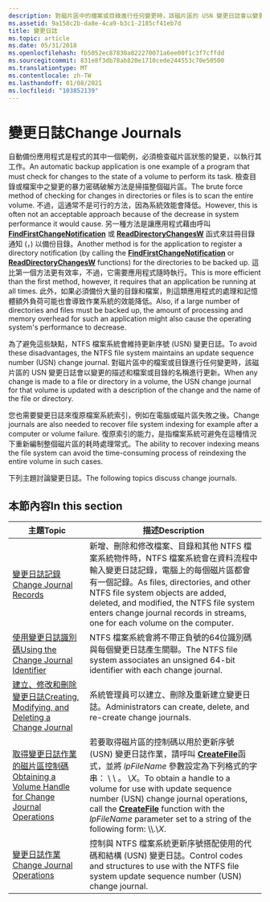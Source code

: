 ```yaml
---
description: 對磁片區中的檔案或目錄進行任何變更時，該磁片區的 USN 變更日誌會以變更的描述和檔案或目錄的名稱進行更新。
ms.assetid: 9a158c2b-da8e-4ca9-b3c1-2185cf41eb7d
title: 變更日誌
ms.topic: article
ms.date: 05/31/2018
ms.openlocfilehash: fb5052ec87830a822270071a6ee00f1c3f7cffdd
ms.sourcegitcommit: 831e8f3db78ab820e1710cede244553c70e50500
ms.translationtype: MT
ms.contentlocale: zh-TW
ms.lasthandoff: 01/08/2021
ms.locfileid: "103852139"
---
```

# <a name="change-journals"></a><span data-ttu-id="61630-103">變更日誌</span><span class="sxs-lookup"><span data-stu-id="61630-103">Change Journals</span></span>

<span data-ttu-id="61630-104">自動備份應用程式是程式的其中一個範例，必須檢查磁片區狀態的變更，以執行其工作。</span><span class="sxs-lookup"><span data-stu-id="61630-104">An automatic backup application is one example of a program that must check for changes to the state of a volume to perform its task.</span></span> <span data-ttu-id="61630-105">檢查目錄或檔案中之變更的暴力密碼破解方法是掃描整個磁片區。</span><span class="sxs-lookup"><span data-stu-id="61630-105">The brute force method of checking for changes in directories or files is to scan the entire volume.</span></span> <span data-ttu-id="61630-106">不過，這通常不是可行的方法，因為系統效能會降低。</span><span class="sxs-lookup"><span data-stu-id="61630-106">However, this is often not an acceptable approach because of the decrease in system performance it would cause.</span></span> <span data-ttu-id="61630-107">另一種方法是讓應用程式藉由呼叫 [**FindFirstChangeNotification**](/windows/desktop/api/FileAPI/nf-fileapi-findfirstchangenotificationa) 或 [**ReadDirectoryChangesW**](/windows/desktop/api/WinBase/nf-winbase-readdirectorychangesw) 函式來註冊目錄通知 (，) 以備份目錄。</span><span class="sxs-lookup"><span data-stu-id="61630-107">Another method is for the application to register a directory notification (by calling the [**FindFirstChangeNotification**](/windows/desktop/api/FileAPI/nf-fileapi-findfirstchangenotificationa) or [**ReadDirectoryChangesW**](/windows/desktop/api/WinBase/nf-winbase-readdirectorychangesw) functions) for the directories to be backed up.</span></span> <span data-ttu-id="61630-108">這比第一個方法更有效率，不過，它需要應用程式隨時執行。</span><span class="sxs-lookup"><span data-stu-id="61630-108">This is more efficient than the first method, however, it requires that an application be running at all times.</span></span> <span data-ttu-id="61630-109">此外，如果必須備份大量的目錄和檔案，則這類應用程式的處理和記憶體額外負荷可能也會導致作業系統的效能降低。</span><span class="sxs-lookup"><span data-stu-id="61630-109">Also, if a large number of directories and files must be backed up, the amount of processing and memory overhead for such an application might also cause the operating system's performance to decrease.</span></span>

<span data-ttu-id="61630-110">為了避免這些缺點，NTFS 檔案系統會維持更新序號 (USN) 變更日誌。</span><span class="sxs-lookup"><span data-stu-id="61630-110">To avoid these disadvantages, the NTFS file system maintains an update sequence number (USN) change journal.</span></span> <span data-ttu-id="61630-111">對磁片區中的檔案或目錄進行任何變更時，該磁片區的 USN 變更日誌會以變更的描述和檔案或目錄的名稱進行更新。</span><span class="sxs-lookup"><span data-stu-id="61630-111">When any change is made to a file or directory in a volume, the USN change journal for that volume is updated with a description of the change and the name of the file or directory.</span></span>

<span data-ttu-id="61630-112">您也需要變更日誌來復原檔案系統索引，例如在電腦或磁片區失敗之後。</span><span class="sxs-lookup"><span data-stu-id="61630-112">Change journals are also needed to recover file system indexing for example after a computer or volume failure.</span></span> <span data-ttu-id="61630-113">復原索引的能力，是指檔案系統可避免在這種情況下重新編制整個磁片區的耗時處理常式。</span><span class="sxs-lookup"><span data-stu-id="61630-113">The ability to recover indexing means the file system can avoid the time-consuming process of reindexing the entire volume in such cases.</span></span>

<span data-ttu-id="61630-114">下列主題討論變更日誌。</span><span class="sxs-lookup"><span data-stu-id="61630-114">The following topics discuss change journals.</span></span>

## <a name="in-this-section"></a><span data-ttu-id="61630-115">本節內容</span><span class="sxs-lookup"><span data-stu-id="61630-115">In this section</span></span>



| <span data-ttu-id="61630-116">主題</span><span class="sxs-lookup"><span data-stu-id="61630-116">Topic</span></span>                                                                                                                             | <span data-ttu-id="61630-117">描述</span><span class="sxs-lookup"><span data-stu-id="61630-117">Description</span></span>                                                                                                                                                                                                                                          |
|-----------------------------------------------------------------------------------------------------------------------------------|------------------------------------------------------------------------------------------------------------------------------------------------------------------------------------------------------------------------------------------------------|
| [<span data-ttu-id="61630-118">變更日誌記錄</span><span class="sxs-lookup"><span data-stu-id="61630-118">Change Journal Records</span></span>](change-journal-records.md)<br/>                                                                   | <span data-ttu-id="61630-119">新增、刪除和修改檔案、目錄和其他 NTFS 檔案系統物件時，NTFS 檔案系統會在資料流程中輸入變更日誌記錄，電腦上的每個磁片區都會有一個記錄。</span><span class="sxs-lookup"><span data-stu-id="61630-119">As files, directories, and other NTFS file system objects are added, deleted, and modified, the NTFS file system enters change journal records in streams, one for each volume on the computer.</span></span><br/>                                           |
| [<span data-ttu-id="61630-120">使用變更日誌識別碼</span><span class="sxs-lookup"><span data-stu-id="61630-120">Using the Change Journal Identifier</span></span>](using-the-change-journal-identifier.md)<br/>                                         | <span data-ttu-id="61630-121">NTFS 檔案系統會將不帶正負號的64位識別碼與每個變更日誌產生關聯。</span><span class="sxs-lookup"><span data-stu-id="61630-121">The NTFS file system associates an unsigned 64-bit identifier with each change journal.</span></span><br/>                                                                                                                                                   |
| [<span data-ttu-id="61630-122">建立、修改和刪除變更日誌</span><span class="sxs-lookup"><span data-stu-id="61630-122">Creating, Modifying, and Deleting a Change Journal</span></span>](creating-modifying-and-deleting-a-change-journal.md)<br/>             | <span data-ttu-id="61630-123">系統管理員可以建立、刪除及重新建立變更日誌。</span><span class="sxs-lookup"><span data-stu-id="61630-123">Administrators can create, delete, and re-create change journals.</span></span><br/>                                                                                                                                                                         |
| [<span data-ttu-id="61630-124">取得變更日誌作業的磁片區控制碼</span><span class="sxs-lookup"><span data-stu-id="61630-124">Obtaining a Volume Handle for Change Journal Operations</span></span>](obtaining-a-volume-handle-for-change-journal-operations.md)<br/> | <span data-ttu-id="61630-125">若要取得磁片區的控制碼以用於更新序號 (USN) 變更日誌作業，請呼叫 [**CreateFile**](/windows/desktop/api/FileAPI/nf-fileapi-createfilea)函式，並將 *lpFileName* 參數設定為下列格式的字串： \\ \\ 。 \\*X*。</span><span class="sxs-lookup"><span data-stu-id="61630-125">To obtain a handle to a volume for use with update sequence number (USN) change journal operations, call the [**CreateFile**](/windows/desktop/api/FileAPI/nf-fileapi-createfilea) function with the *lpFileName* parameter set to a string of the following form: \\\\.\\*X*.</span></span><br/> |
| [<span data-ttu-id="61630-126">變更日誌作業</span><span class="sxs-lookup"><span data-stu-id="61630-126">Change Journal Operations</span></span>](change-journal-operations.md)<br/>                                                             | <span data-ttu-id="61630-127">控制與 NTFS 檔案系統更新序號搭配使用的代碼和結構 (USN) 變更日誌。</span><span class="sxs-lookup"><span data-stu-id="61630-127">Control codes and structures to use with the NTFS file system update sequence number (USN) change journal.</span></span><br/>                                                                                                                                |



 

 

 




